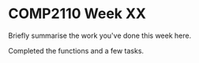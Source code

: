 # COMP2110 Week XX

Briefly summarise the work you've done this week here.

Completed the functions and a few tasks.